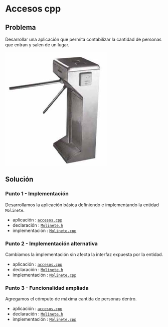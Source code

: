 Accesos cpp
===========

## Problema

Desarrollar una aplicación que permita contabilizar la cantidad de personas que entran y salen de un lugar.

![Molinete](img/molinete.jpg)

## Solución

### Punto 1 - Implementación

Desarrollamos la aplicación básica definiendo e implementando la entidad `Molinete`.

* aplicación     : [`accesos.cpp`](../punto-1/src/accesos.cpp)
* declaración    : [`Molinete.h`](../punto-1/src/Molinete.h)
* implementación : [`Molinete.cpp`](../punto-1/src/Molinete.cpp)

### Punto 2 - Implementación alternativa

Cambiamos la implementación sin afecta la interfaz expuesta por la entidad.

* aplicación     : [`accesos.cpp`](../punto-2/src/accesos.cpp)
* declaración    : [`Molinete.h`](../punto-2/src/Molinete.h)
* implementación : [`Molinete.cpp`](../punto-2/src/Molinete.cpp)

### Punto 3 - Funcionalidad ampliada

Agregamos el cómputo de máxima cantida de personas dentro.

* aplicación     : [`accesos.cpp`](../punto-3/src/accesos.cpp)
* declaración    : [`Molinete.h`](../punto-3/src/Molinete.h)
* implementación : [`Molinete.cpp`](../punto-3/src/Molinete.cpp)

